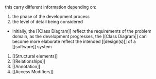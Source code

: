this carry different information depending on:
1. the phase of the development process
2. the level of detail being considered

- Initially, the [[Class Diagram]] reflect the requirements of the problem domain, as the development progresses, the [[Class Diagram]] can become more elaborate reflect the intended [[design(s)]] of a [[software]] system

1. [[Structural elements]]
2. [[Relationships]]
3. [[Annotation]]
4. [[Access Modifiers]]